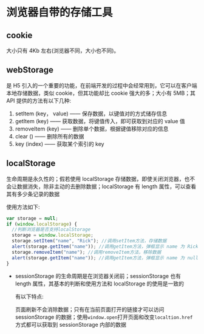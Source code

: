 # 浏览器自带的存储工具

## cookie

大小只有 4Kb 左右(浏览器不同，大小也不同)。

## webStorage

是 H5 引入的一个重要的功能，在前端开发的过程中会经常用到，它可以在客户端本地存储数据，类似 cookie，但其功能却比 cookie 强大的多；大小有 5MB；其 API 提供的方法有以下几种:

1. setItem (key， value) —— 保存数据，以键值对的方式储存信息
2. getItem (key) —— 获取数据，将键值传入，即可获取到对应的 value 值
3. removeItem (key) —— 删除单个数据，根据键值移除对应的信息
4. clear () —— 删除所有的数据
5. key (index) —— 获取某个索引的 key

## localStorage

生命周期是永久性的；假若使用 localStorage 存储数据，即使关闭浏览器，也不会让数据消失，除非主动的去删除数据；localStorage 有 length 属性，可以查看其有多少条记录的数据

使用方法如下:

```js
var storage = null;
if (window.localStorage) {
  //判断浏览器是否支持localStorage
  storage = window.localStorage;
  storage.setItem("name", "Rick"); //调用setItem方法，存储数据
  alert(storage.getItem("name")); //调用getItem方法，弹框显示 name 为 Rick
  storage.removeItem("name"); //调用removeItem方法，移除数据
  alert(storage.getItem("name")); //调用getItem方法，弹框显示 name 为 null
}
```

- sessionStorage 的生命周期是在浏览器关闭前；sessionStorage 也有 length 属性，其基本的判断和使用方法和 localStorage 的使用是一致的

  有以下特点:

  页面刷新不会消除数据；只有在当前页面打开的链接才可以访问 sessionStorage 的数据；使用`window.open`打开页面和改变`localtion.href`方式都可以获取到 sessionStorage 内部的数据
